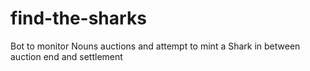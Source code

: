 # find-the-sharks
Bot to monitor Nouns auctions and attempt to mint a Shark in between auction end and settlement
